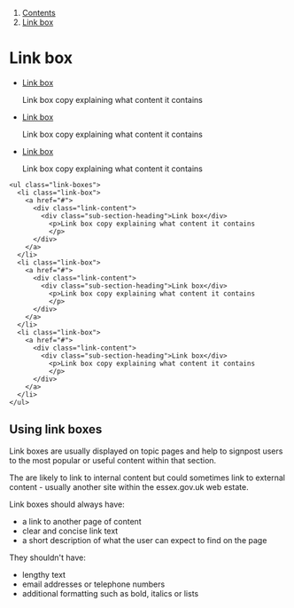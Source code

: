 <div class="breadcrumbs">
  <ol>
    <li><a href="/docs/core/contents">Contents</a></li>
    <li><a href="#">Link box</a></li>
  </ol>
</div>

# Link box

<ul class="link-boxes">
  <li class="link-box">
    <div class="link-content">
      <a href="#" class="sub-section-heading">Link box</a>
        <p>Link box copy explaining what content it contains
        </p>
    </div>
  </li>
  <li class="link-box">
    <div class="link-content">
      <a href="#" class="sub-section-heading">Link box</a>
        <p>Link box copy explaining what content it contains
        </p>
    </div>
  </li>
  <li class="link-box">
    <div class="link-content">
      <a href="#" class="sub-section-heading">Link box</a>
        <p>Link box copy explaining what content it contains
        </p>
    </div>
  </li>
</ul>

    <ul class="link-boxes">
      <li class="link-box">
        <a href="#">
          <div class="link-content">
            <div class="sub-section-heading">Link box</div>
              <p>Link box copy explaining what content it contains
              </p>
          </div>
        </a>
      </li>
      <li class="link-box">
        <a href="#">
          <div class="link-content">
            <div class="sub-section-heading">Link box</div>
              <p>Link box copy explaining what content it contains
              </p>
          </div>
        </a>
      </li>
      <li class="link-box">
        <a href="#">
          <div class="link-content">
            <div class="sub-section-heading">Link box</div>
              <p>Link box copy explaining what content it contains
              </p>
          </div>
        </a>
      </li>
    </ul>


## Using link boxes

Link boxes are usually displayed on topic pages and help to signpost users to the most popular or useful content within that section.

The are likely to link to internal content but could sometimes link to external content - usually another site within the essex.gov.uk web estate.

Link boxes should always have:
<ul>
  <li>a link to another page of content</li>
  <li>clear and concise link text</li>
  <li>a short description of what the user can expect to find on the page</li>
</ul>
They shouldn't have:
<ul>
  <li>lengthy text</li>
  <li>email addresses or telephone numbers</li>
  <li>additional formatting such as bold, italics or lists</li>
</ul>

